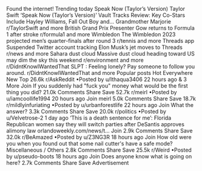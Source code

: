 Found the internet!
Trending today
Speak Now (Taylor’s Version)
Taylor Swift ‘Speak Now (Taylor’s Version)’ Vault Tracks Review: Key Co-Stars Include Hayley Williams, Fall Out Boy and… Grandmother Marjorie
r/TaylorSwift and more
British Grand Prix
Presenter Gow returns to Formula 1 after stroke
r/formula1 and more
Wimbledon
The Wimbledon 2023 projected men’s quarter-finals after round 3
r/tennis and more
Threads app
Suspended Twitter account tracking Elon Musk’s jet moves to Threads
r/news and more
Sahara dust cloud
Massive dust cloud heading toward US may dim the sky this weekend
r/environment and more
r/DidntKnowIWantedThat
SLPT : Feeling lonely? Pay someone to follow you around.
r/DidntKnowIWantedThat and more
Popular posts
Hot
Everywhere
New
Top
26.6k
r/AskReddit
•Posted by
u/Ithaqua3406
22 hours ago
& 3 More
Join
If you suddenly had "fuck you" money what would be the first thing you did?
21.0k Comments
Share
Save
52.7k
r/meirl
•Posted by
u/iamcoollife1994
20 hours ago
Join
meirl
5.0k Comments
Share
Save
18.7k
r/mildlyinfuriating
•Posted by
u/urbanforestlife
22 hours ago
Join
What the answer?
3.3k Comments
Share
Save
20.0k
r/politics
•Posted by
u/Velvetrose-2
1 day ago
‘This is a death sentence for me’: Florida Republican women say they will switch parties after DeSantis approves alimony law
orlandoweekly.com/news/t...
Join
2.9k Comments
Share
Save
32.0k
r/BeAmazed
•Posted by
u/Z3NG3R
18 hours ago
Join
How old were you when you found out that some nail cutter's have a safe mode?
Miscellaneous / Others
2.8k Comments
Share
Save
25.5k
r/Weird
•Posted by
u/pseudo-boots
18 hours ago
Join
Does anyone know what is going on here?
2.7k Comments
Share
Save
Advertisement